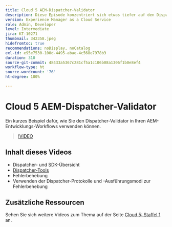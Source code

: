 ```yaml
---
title: Cloud 5 AEM-Dispatcher-Validator
description: Diese Episode konzentriert sich etwas tiefer auf den Dispatcher-Validator und die darin enthaltenen Nuancen.
version: Experience Manager as a Cloud Service
role: Admin, Developer
level: Intermediate
jira: KT-10271
thumbnail: 342358.jpeg
hidefromtoc: true
recommendations: noDisplay, noCatalog
exl-id: e95e7530-100d-4495-abae-4c568e7978b3
duration: 310
source-git-commit: 48433a5367c281cf5a1c106b08a1306f1b0e8ef4
workflow-type: ht
source-wordcount: '76'
ht-degree: 100%

---
```


# Cloud 5 AEM-Dispatcher-Validator

Ein kurzes Beispiel dafür, wie Sie den Dispatcher-Validator in Ihren AEM-Entwicklungs-Workflows verwenden können.

>[!VIDEO](https://video.tv.adobe.com/v/342358?quality=12&learn=on)

## Inhalt dieses Videos

+ Dispatcher- und SDK-Übersicht
+ [Dispatcher-Tools](https://experienceleague.adobe.com/docs/experience-manager-cloud-service/content/implementing/content-delivery/validation-debug.html?lang=de)
+ Fehlerbehebung
+ Verwenden der Dispatcher-Protokolle und -Ausführungsmodi zur Fehlerbehebung

## Zusätzliche Ressourcen

Sehen Sie sich weitere Videos zum Thema auf der Seite [Cloud 5: Staffel 1](cloud5-season-1.md) an.
